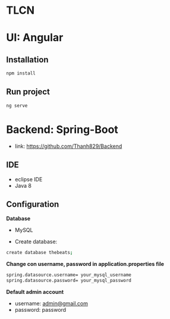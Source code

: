 # TLCN

# UI: Angular

## Installation

```bash
npm install
```

## Run project

```bash
ng serve
```

# Backend: Spring-Boot

- link: https://github.com/Thanh829/Backend

## IDE

- eclipse IDE
- Java 8

## Configuration

**Database**

- MySQL

- Create database:

```bash
create database thebeats;
```

**Change con username, password in application.properties file**

```bash
spring.datasource.username= your_mysql_username
spring.datasource.password= your_mysql_password
```
**Default admin account**

- username: admin@gmail.com
- password: password



